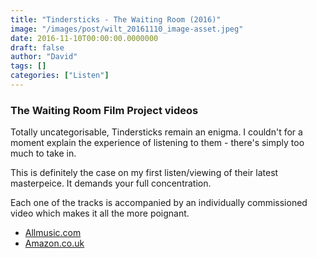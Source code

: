 ```yaml
---
title: "Tindersticks - The Waiting Room (2016)"
image: "/images/post/wilt_20161110_image-asset.jpeg"
date: 2016-11-10T00:00:00.0000000
draft: false
author: "David"
tags: []
categories: ["Listen"]
---
```

### The Waiting Room Film Project videos

 Totally uncategorisable, Tindersticks remain an enigma. I couldn't for a moment explain the experience of listening to them - there's simply too much to take in. 

 This is definitely the case on my first listen/viewing of their latest masterpeice. It demands your full concentration.

 Each one of the tracks is accompanied by an individually commissioned video which makes it all the more poignant.

-  [Allmusic.com](http://www.allmusic.com/album/the-waiting-room-mw0002884403)
-  [Amazon.co.uk](https://www.amazon.co.uk/d/CDs-Vinyl/WAITING-ROOM-Tindersticks/B015NOMQ3Q/ref=sr_1_1?s=music&amp;ie=UTF8&amp;qid=1478762224&amp;sr=1-1&amp;keywords=tindersticks)